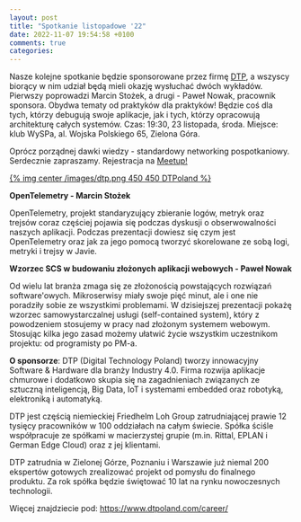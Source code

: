 ```yaml
---
layout: post
title: "Spotkanie listopadowe '22"
date: 2022-11-07 19:54:58 +0100
comments: true
categories: 
---
```


Nasze kolejne spotkanie będzie sponsorowane przez firmę <a href="https://dtpoland.com/" target="_blank">DTP</a>, a wszyscy biorący w nim udział będą mieli okazję wysłuchać dwóch wykładów. Pierwszy poprowadzi Marcin Stożek, a drugi - Paweł Nowak, pracownik sponsora. Obydwa tematy od praktyków dla praktyków! Będzie coś dla tych, którzy debugują swoje aplikacje, jak i tych, którzy opracowują architekturę całych systemów. Czas: 19:30, 23 listopada, środa. Miejsce: klub WySPa, al. Wojska Polskiego 65, Zielona Góra.

Oprócz porządnej dawki wiedzy - standardowy networking pospotkaniowy. Serdecznie zapraszamy. Rejestracja na <a href="https://www.meetup.com/zielona-gora-jug/events/289608641/" target="_blank">Meetup!</a>

[{% img center /images/dtp.png 450 450 DTPoland %}](https://dtpoland.com/)

<b>OpenTelemetry - Marcin Stożek</b>

OpenTelemetry, projekt standaryzujący zbieranie logów, metryk oraz trejsów coraz częściej pojawia się podczas dyskusji o obserwowalności naszych aplikacji. Podczas prezentacji dowiesz się czym jest OpenTelemetry oraz jak za jego pomocą tworzyć skorelowane ze sobą logi, metryki i trejsy w Javie.

<b>Wzorzec SCS w budowaniu złożonych aplikacji webowych - Paweł Nowak</b>

Od wielu lat branża zmaga się ze złożonością powstających rozwiązań software'owych. Mikroserwisy miały swoje pięć minut, ale i one nie poradziły sobie ze wszystkimi problemami. W dzisiejszej prezentacji pokażę wzorzec samowystarczalnej usługi (self-contained system), który z powodzeniem stosujemy w pracy nad złożonym systemem webowym. Stosując kilka jego zasad możemy ułatwić życie wszystkim uczestnikom projektu: od programisty po PM-a.

<b>O sponsorze</b>: DTP (Digital Technology Poland) tworzy innowacyjny Software & Hardware dla branży Industry 4.0. Firma rozwija aplikacje chmurowe i dodatkowo skupia się na zagadnieniach związanych ze sztuczną inteligencją, Big Data, IoT i systemami embedded oraz robotyką, elektroniką i automatyką. 

<!-- more -->

DTP jest częścią niemieckiej Friedhelm Loh Group zatrudniającej prawie 12 tysięcy pracowników w 100 oddziałach na całym świecie. Spółka ściśle współpracuje ze spółkami w macierzystej grupie (m.in. Rittal, EPLAN i German Edge Cloud) oraz z jej klientami.

DTP zatrudnia w Zielonej Górze, Poznaniu i Warszawie już niemal 200 ekspertów gotowych zrealizować projekt od pomysłu do finalnego produktu. Za rok spółka będzie świętować 10 lat na rynku nowoczesnych technologii.

Więcej znajdziecie pod: https://www.dtpoland.com/career/